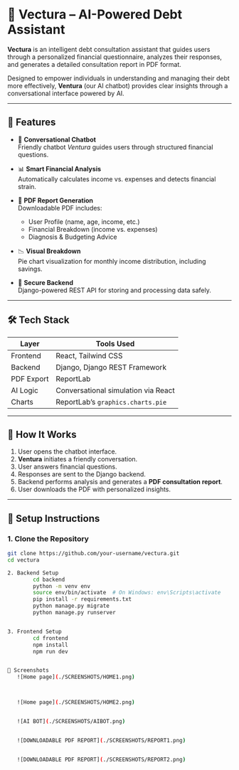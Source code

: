 # 💸 Vectura – AI-Powered Debt Assistant

**Vectura** is an intelligent debt consultation assistant that guides users through a personalized financial questionnaire, analyzes their responses, and generates a detailed consultation report in PDF format. 

Designed to empower individuals in understanding and managing their debt more effectively, **Ventura** (our AI chatbot) provides clear insights through a conversational interface powered by AI.

---

## 🧠 Features

- 🤖 **Conversational Chatbot**  
  Friendly chatbot *Ventura* guides users through structured financial questions.

- 📊 **Smart Financial Analysis**  
  Automatically calculates income vs. expenses and detects financial strain.

- 📄 **PDF Report Generation**  
  Downloadable PDF includes:
  - User Profile (name, age, income, etc.)
  - Financial Breakdown (income vs. expenses)
  - Diagnosis & Budgeting Advice

- 📉 **Visual Breakdown**  
  Pie chart visualization for monthly income distribution, including savings.

- 🔐 **Secure Backend**  
  Django-powered REST API for storing and processing data safely.

---

## 🛠️ Tech Stack

| Layer      | Tools Used                             |
|------------|----------------------------------------|
| Frontend   | React, Tailwind CSS                    |
| Backend    | Django, Django REST Framework          |
| PDF Export | ReportLab                              |
| AI Logic   | Conversational simulation via React    |
| Charts     | ReportLab’s `graphics.charts.pie`      |

---

## 🚀 How It Works

1. User opens the chatbot interface.
2. **Ventura** initiates a friendly conversation.
3. User answers financial questions.
4. Responses are sent to the Django backend.
5. Backend performs analysis and generates a **PDF consultation report**.
6. User downloads the PDF with personalized insights.

---

## 🧪 Setup Instructions

### 1. Clone the Repository

```bash
git clone https://github.com/your-username/vectura.git
cd vectura

2. Backend Setup
        cd backend
        python -m venv env
        source env/bin/activate  # On Windows: env\Scripts\activate
        pip install -r requirements.txt
        python manage.py migrate
        python manage.py runserver


3. Frontend Setup
        cd frontend
        npm install
        npm run dev


📸 Screenshots
   ![Home page](./SCREENSHOTS/HOME1.png)



   ![Home page](./SCREENSHOTS/HOME2.png)


   ![AI BOT](./SCREENSHOTS/AIBOT.png)


   ![DOWNLOADABLE PDF REPORT](./SCREENSHOTS/REPORT1.png)


   ![DOWNLOADABLE PDF REPORT](./SCREENSHOTS/REPORT2.png)


